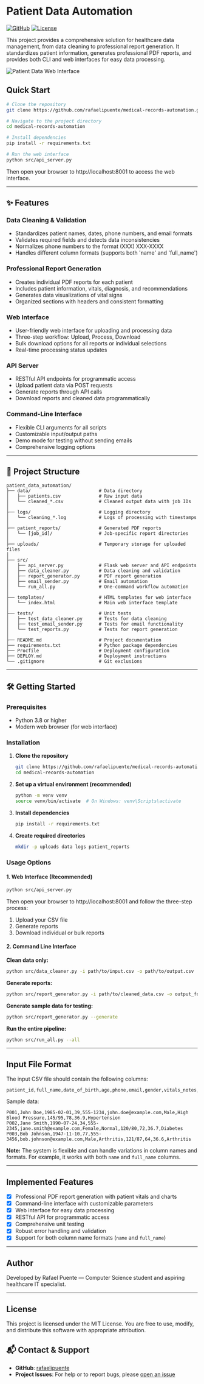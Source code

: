 # Patient Data Automation

[![GitHub](https://img.shields.io/badge/View_on-GitHub-blue)](https://github.com/rafaelipuente/medical-records-automation)
[![License](https://img.shields.io/badge/License-MIT-green.svg)](LICENSE)

This project provides a comprehensive solution for healthcare data management, from data cleaning to professional report generation. It standardizes patient information, generates professional PDF reports, and provides both CLI and web interfaces for easy data processing.

![Patient Data Web Interface](https://via.placeholder.com/800x400?text=Patient+Data+Web+Interface)

## Quick Start

```bash
# Clone the repository
git clone https://github.com/rafaelipuente/medical-records-automation.git

# Navigate to the project directory
cd medical-records-automation

# Install dependencies
pip install -r requirements.txt

# Run the web interface
python src/api_server.py
```

Then open your browser to http://localhost:8001 to access the web interface.

---

## ✨ Features

### Data Cleaning & Validation
- Standardizes patient names, dates, phone numbers, and email formats
- Validates required fields and detects data inconsistencies
- Normalizes phone numbers to the format (XXX) XXX-XXXX
- Handles different column formats (supports both 'name' and 'full_name')

### Professional Report Generation
- Creates individual PDF reports for each patient
- Includes patient information, vitals, diagnosis, and recommendations
- Generates data visualizations of vital signs
- Organized sections with headers and consistent formatting

### Web Interface
- User-friendly web interface for uploading and processing data
- Three-step workflow: Upload, Process, Download
- Bulk download options for all reports or individual selections
- Real-time processing status updates

### API Server
- RESTful API endpoints for programmatic access
- Upload patient data via POST requests
- Generate reports through API calls
- Download reports and cleaned data programmatically

### Command-Line Interface
- Flexible CLI arguments for all scripts
- Customizable input/output paths
- Demo mode for testing without sending emails
- Comprehensive logging options

---

## 📁 Project Structure

```
patient_data_automation/
├── data/                         # Data directory
│   ├── patients.csv              # Raw input data
│   └── cleaned_*.csv             # Cleaned output data with job IDs
│
├── logs/                         # Logging directory
│   └── cleaning_*.log            # Logs of processing with timestamps
│
├── patient_reports/              # Generated PDF reports
│   └── [job_id]/                 # Job-specific report directories
│
├── uploads/                      # Temporary storage for uploaded files
│
├── src/
│   ├── api_server.py             # Flask web server and API endpoints
│   ├── data_cleaner.py           # Data cleaning and validation
│   ├── report_generator.py       # PDF report generation
│   ├── email_sender.py           # Email automation
│   └── run_all.py                # One-command workflow automation
│
├── templates/                    # HTML templates for web interface
│   └── index.html                # Main web interface template
│
├── tests/                        # Unit tests
│   ├── test_data_cleaner.py      # Tests for data cleaning
│   ├── test_email_sender.py      # Tests for email functionality
│   └── test_reports.py           # Tests for report generation
│
├── README.md                     # Project documentation
├── requirements.txt              # Python package dependencies
├── Procfile                      # Deployment configuration
├── DEPLOY.md                     # Deployment instructions
└── .gitignore                    # Git exclusions
```

---

## 🛠️ Getting Started

### Prerequisites
- Python 3.8 or higher
- Modern web browser (for web interface)

### Installation

1. **Clone the repository**
   ```bash
   git clone https://github.com/rafaelipuente/medical-records-automation.git
   cd medical-records-automation
   ```

2. **Set up a virtual environment (recommended)**
   ```bash
   python -m venv venv
   source venv/bin/activate  # On Windows: venv\Scripts\activate
   ```

3. **Install dependencies**
   ```bash
   pip install -r requirements.txt
   ```

4. **Create required directories**
   ```bash
   mkdir -p uploads data logs patient_reports
   ```

### Usage Options

#### 1. Web Interface (Recommended)

```bash
python src/api_server.py
```

Then open your browser to http://localhost:8001 and follow the three-step process:
1. Upload your CSV file
2. Generate reports
3. Download individual or bulk reports

#### 2. Command Line Interface

**Clean data only:**
```bash
python src/data_cleaner.py -i path/to/input.csv -o path/to/output.csv
```

**Generate reports:**
```bash
python src/report_generator.py -i path/to/cleaned_data.csv -o output_folder
```

**Generate sample data for testing:**
```bash
python src/report_generator.py --generate
```

**Run the entire pipeline:**
```bash
python src/run_all.py --all
```

---

## Input File Format

The input CSV file should contain the following columns:

```csv
patient_id,full_name,date_of_birth,age,phone,email,gender,vitals_notes,blood_pressure,heart_rate,temperature,diagnosis
```

Sample data:

```csv
P001,John Doe,1985-02-01,39,555-1234,john.doe@example.com,Male,High Blood Pressure,145/95,78,36.9,Hypertension
P002,Jane Smith,1990-07-24,34,555-2345,jane.smith@example.com,Female,Normal,120/80,72,36.7,Diabetes
P003,Bob Johnson,1947-11-10,77,555-3456,bob.johnson@example.com,Male,Arthritis,121/87,64,36.6,Arthritis
```

**Note:** The system is flexible and can handle variations in column names and formats. For example, it works with both `name` and `full_name` columns.

---

## Implemented Features

- [x] Professional PDF report generation with patient vitals and charts
- [x] Command-line interface with customizable parameters
- [x] Web interface for easy data processing
- [x] RESTful API for programmatic access
- [x] Comprehensive unit testing
- [x] Robust error handling and validation
- [x] Support for both column name formats (`name` and `full_name`)

---

##  Author

Developed by Rafael Puente — Computer Science student and aspiring healthcare IT specialist.

---

##  License

This project is licensed under the MIT License. You are free to use, modify, and distribute this software with appropriate attribution.

## 📬 Contact & Support

- **GitHub**: [rafaelipuente](https://github.com/rafaelipuente)
- **Project Issues**: For help or to report bugs, please [open an issue](https://github.com/rafaelipuente/medical-records-automation/issues)

